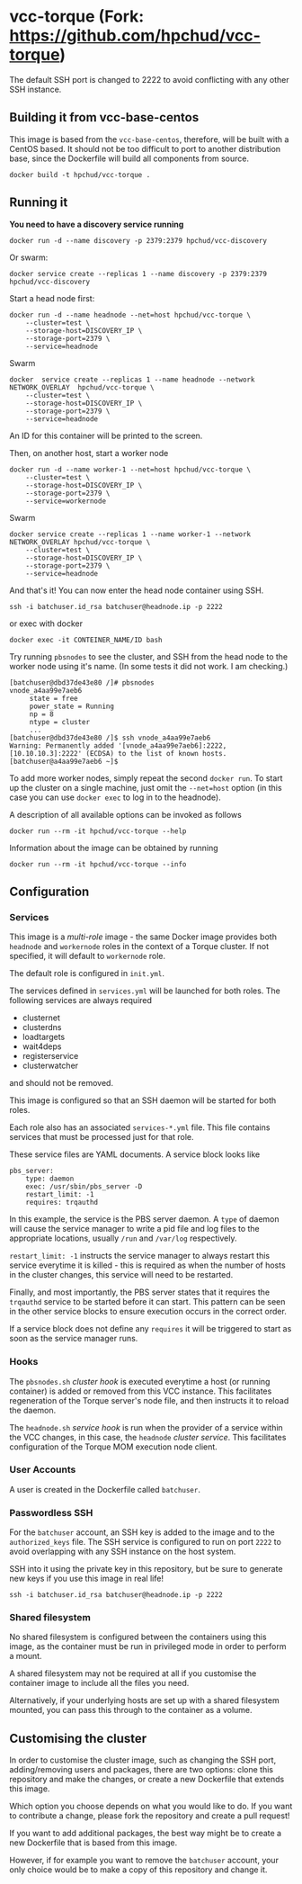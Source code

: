 # vcc-torque (Fork: https://github.com/hpchud/vcc-torque)

The default SSH port is changed to 2222 to avoid conflicting with any other SSH instance.

## Building it from vcc-base-centos

This image is based from the `vcc-base-centos`, therefore, will be built with a CentOS based. It should not be too difficult to port to another distribution base, since the Dockerfile will build all components from source.

```
docker build -t hpchud/vcc-torque .
```

## Running it

**You need to have a discovery service running**

```
docker run -d --name discovery -p 2379:2379 hpchud/vcc-discovery
```
Or swarm:
```
docker service create --replicas 1 --name discovery -p 2379:2379 hpchud/vcc-discovery

```

Start a head node first:

```
docker run -d --name headnode --net=host hpchud/vcc-torque \
    --cluster=test \
    --storage-host=DISCOVERY_IP \
    --storage-port=2379 \
    --service=headnode
```
Swarm
```
docker  service create --replicas 1 --name headnode --network NETWORK_OVERLAY  hpchud/vcc-torque \
    --cluster=test \
    --storage-host=DISCOVERY_IP \
    --storage-port=2379 \
    --service=headnode
```

An ID for this container will be printed to the screen.

Then, on another host, start a worker node

```
docker run -d --name worker-1 --net=host hpchud/vcc-torque \
    --cluster=test \
    --storage-host=DISCOVERY_IP \
    --storage-port=2379 \
    --service=workernode
```
Swarm

```
docker service create --replicas 1 --name worker-1 --network NETWORK_OVERLAY hpchud/vcc-torque \
    --cluster=test \
    --storage-host=DISCOVERY_IP \
    --storage-port=2379 \
    --service=headnode
```
And that's it! You can now enter the head node container using SSH.

```
ssh -i batchuser.id_rsa batchuser@headnode.ip -p 2222
```
or exec with docker
```
docker exec -it CONTEINER_NAME/ID bash
```
Try running `pbsnodes` to see the cluster, and SSH from the head node to the worker node using it's name. (In some tests it did not work. I am checking.)

```
[batchuser@dbd37de43e80 /]# pbsnodes
vnode_a4aa99e7aeb6
     state = free
     power_state = Running
     np = 8
     ntype = cluster
     ...
[batchuser@dbd37de43e80 /]$ ssh vnode_a4aa99e7aeb6
Warning: Permanently added '[vnode_a4aa99e7aeb6]:2222,[10.10.10.3]:2222' (ECDSA) to the list of known hosts.
[batchuser@a4aa99e7aeb6 ~]$
```

To add more worker nodes, simply repeat the second `docker run`. To start up the cluster on a single machine, just omit the `--net=host` option (in this case you can use `docker exec` to log in to the headnode).


A description of all available options can be invoked as follows
```
docker run --rm -it hpchud/vcc-torque --help
```

Information about the image can be obtained by running

```
docker run --rm -it hpchud/vcc-torque --info
```



## Configuration

### Services

This image is a *multi-role* image - the same Docker image provides both `headnode` and `workernode` roles in the context of a Torque cluster. If not specified, it will default to `workernode` role.

The default role is configured in `init.yml`.

The services defined in `services.yml` will be launched for both roles. The following services are always required

- clusternet
- clusterdns
- loadtargets
- wait4deps
- registerservice
- clusterwatcher

and should not be removed.

This image is configured so that an SSH daemon will be started for both roles.

Each role also has an associated `services-*.yml` file. This file contains services that must be processed just for that role.

These service files are YAML documents. A service block looks like

```
pbs_server:
    type: daemon
    exec: /usr/sbin/pbs_server -D
    restart_limit: -1
    requires: trqauthd
```

In this example, the service is the PBS server daemon. A `type` of daemon will cause the service manager to write a pid file and log files to the appropriate locations, usually `/run` and `/var/log` respectively. 

`restart_limit: -1` instructs the service manager to always restart this service everytime it is killed - this is required as when the number of hosts in the cluster changes, this service will need to be restarted.

Finally, and most importantly, the PBS server states that it requires the `trqauthd` service to be started before it can start. This pattern can be seen in the other service blocks to ensure execution occurs in the correct order.

If a service block does not define any `requires` it will be triggered to start as soon as the service manager runs.

### Hooks

The `pbsnodes.sh` *cluster hook* is executed everytime a host (or running container) is added or removed from this VCC instance. This facilitates regeneration of the Torque server's node file, and then instructs it to reload the daemon.

The `headnode.sh` *service hook* is run when the provider of a service within the VCC changes, in this case, the `headnode` *cluster service*. This facilitates configuration of the Torque MOM execution node client.

### User Accounts

A user is created in the Dockerfile called `batchuser`.

### Passwordless SSH

For the `batchuser` account, an SSH key is added to the image and to the `authorized_keys` file. The SSH service is configured to run on port `2222` to avoid overlapping with any SSH instance on the host system.

SSH into it using the private key in this repository, but be sure to generate new keys if you use this image in real life!

```
ssh -i batchuser.id_rsa batchuser@headnode.ip -p 2222
```

### Shared filesystem

No shared filesystem is configured between the containers using this image, as the container must be run in privileged mode in order to perform a mount. 

A shared filesystem may not be required at all if you customise the container image to include all the files you need.

Alternatively, if your underlying hosts are set up with a shared filesystem mounted, you can pass this through to the container as a volume.

## Customising the cluster

In order to customise the cluster image, such as changing the SSH port, adding/removing users and packages, there are two options: clone this repository and make the changes, or create a new Dockerfile that extends this image.

Which option you choose depends on what you would like to do. If you want to contribute a change, please fork the repository and create a pull request!

If you want to add additional packages, the best way might be to create a new Dockerfile that is based from this image.

However, if for example you want to remove the `batchuser` account, your only choice would be to make a copy of this repository and change it.